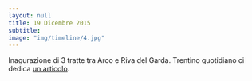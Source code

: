 ```yaml
---
layout: null
title: 19 Dicembre 2015
subtitle:
image: "img/timeline/4.jpg"
---
```

Inagurazione di 3 tratte tra Arco e Riva del Garda. Trentino quotidiano ci dedica [un articolo](http://trentinocorrierealpi.gelocal.it/trento/cronaca/2015/12/23/news/app-per-viaggiare-gratis-in-busa-1.12663928?ref=hftrtnec-2).
